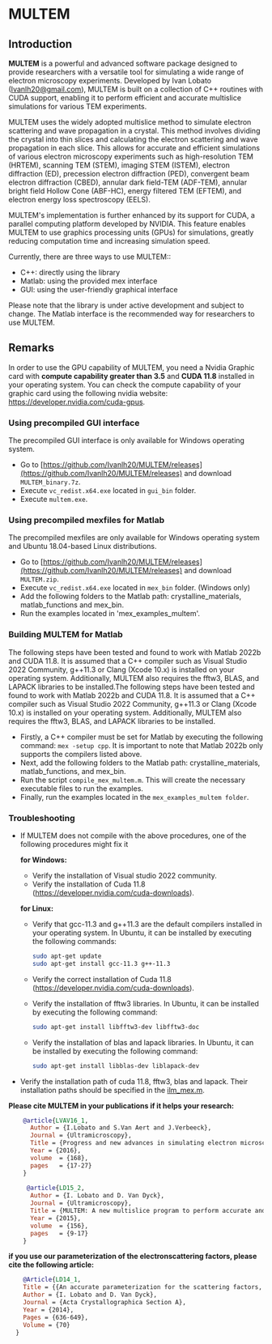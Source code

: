 # MULTEM

## Introduction
**MULTEM** is a powerful and advanced software package designed to provide researchers with a versatile tool for simulating a wide range of electron microscopy experiments. Developed by Ivan Lobato (Ivanlh20@gmail.com), MULTEM is built on a collection of C++ routines with CUDA support, enabling it to perform efficient and accurate multislice simulations for various TEM experiments.

MULTEM uses the widely adopted multislice method to simulate electron scattering and wave propagation in a crystal. This method involves dividing the crystal into thin slices and calculating the electron scattering and wave propagation in each slice. This allows for accurate and efficient simulations of various electron microscopy experiments such as high-resolution TEM (HRTEM), scanning TEM (STEM), imaging STEM (ISTEM), electron diffraction (ED), precession electron diffraction (PED), convergent beam electron diffraction (CBED), annular dark field-TEM (ADF-TEM), annular bright field Hollow Cone (ABF-HC), energy filtered TEM (EFTEM), and electron energy loss spectroscopy (EELS).

MULTEM's implementation is further enhanced by its support for CUDA, a parallel computing platform developed by NVIDIA. This feature enables MULTEM to use graphics processing units (GPUs) for simulations, greatly reducing computation time and increasing simulation speed.

Currently, there are three ways to use MULTEM::
- C++: directly using the library
- Matlab: using the provided mex interface
- GUI: using the user-friendly graphical interface 

Please note that the library is under active development and subject to change. The Matlab interface is the recommended way for researchers to use MULTEM.

## Remarks

In order to use the GPU capability of MULTEM, you need a Nvidia Graphic card with **compute capability greater than 3.5** and **CUDA 11.8** installed in your operating system. You can check the compute capability of your graphic card using the following nvidia website: https://developer.nvidia.com/cuda-gpus.

### Using precompiled GUI interface

The precompiled GUI interface is only available for Windows operating system.

- Go to [https://github.com/Ivanlh20/MULTEM/releases](https://github.com/Ivanlh20/MULTEM/releases) and download `MULTEM_binary.7z`.
- Execute `vc_redist.x64.exe` located in `gui_bin` folder.
- Execute `multem.exe`.

### Using precompiled mexfiles for Matlab

The precompiled mexfiles are only available for Windows operating system and Ubuntu 18.04-based Linux distributions.

- Go to [https://github.com/Ivanlh20/MULTEM/releases](https://github.com/Ivanlh20/MULTEM/releases) and download `MULTEM.zip`.
- Execute `vc_redist.x64.exe` located in `mex_bin` folder. (Windows only)
- Add the following folders to the Matlab path: crystalline_materials, matlab_functions and mex_bin.
- Run the examples located in 'mex_examples_multem'.

### Building MULTEM for Matlab

The following steps have been tested and found to work with Matlab 2022b and CUDA 11.8. It is assumed that a C++ compiler such as Visual Studio 2022 Community, g++11.3 or Clang (Xcode 10.x) is installed on your operating system. Additionally, MULTEM also requires the fftw3, BLAS, and LAPACK libraries to be installed.The following steps have been tested and found to work with Matlab 2022b and CUDA 11.8. It is assumed that a C++ compiler such as Visual Studio 2022 Community, g++11.3 or Clang (Xcode 10.x) is installed on your operating system. Additionally, MULTEM also requires the fftw3, BLAS, and LAPACK libraries to be installed.

- Firstly, a C++ compiler must be set for Matlab by executing the following command: `mex -setup cpp`. It is important to note that Matlab 2022b only supports the compilers listed above.
- Next, add the following folders to the Matlab path: crystalline_materials, matlab_functions, and mex_bin.
- Run the script `compile_mex_multem.m`. This will create the necessary executable files to run the examples.
- Finally, run the examples located in the `mex_examples_multem folder`.

### Troubleshooting

- If MULTEM does not compile with the above procedures, one of the following procedures might fix it

  **for Windows:**
  
  	- Verify the installation of Visual studio 2022 community.
  	- Verify the installation of Cuda 11.8 (https://developer.nvidia.com/cuda-downloads).
  	
  **for Linux:**
  
  	- Verify that gcc-11.3 and g++11.3 are the default compilers installed in your operating system. In Ubuntu, it can be installed by executing the following commands:
  	  ```bash
      sudo apt-get update
      sudo apt-get install gcc-11.3 g++-11.3
      ```

  	- Verify the correct installation of Cuda 11.8 (https://developer.nvidia.com/cuda-downloads).
  	
    - Verify the installation of fftw3 libraries. In Ubuntu, it can be installed by executing the following command: 
      ```bash
      sudo apt-get install libfftw3-dev libfftw3-doc
      ```
    
    - Verify the installation of blas and lapack libraries. In Ubuntu, it can be installed by executing the following command: 
      ```bash
      sudo apt-get install libblas-dev liblapack-dev
      ```

- Verify the installation path of cuda 11.8, fftw3, blas and lapack. Their installation paths should be specified in the [ilm_mex.m](./matlab_functions/ilm_mex.m).

**Please cite MULTEM in your publications if it helps your research:**
```bibtex
    @article{LVAV16_1,
      Author = {I.Lobato and S.Van Aert and J.Verbeeck},
      Journal = {Ultramicroscopy},
      Title = {Progress and new advances in simulating electron microscopy datasets using MULTEM},
      Year = {2016},
  	  volume  = {168},
      pages   = {17-27}
    }
    
     @article{LD15_2,
      Author = {I. Lobato and D. Van Dyck},
      Journal = {Ultramicroscopy},
      Title = {MULTEM: A new multislice program to perform accurate and fast electron diffraction and imaging simulations using Graphics Processing Units with CUDA},
      Year = {2015},
  	  volume  = {156},
      pages   = {9-17}
    } 
 ```
**if you use our parameterization of the electronscattering factors, please cite the following article:** 
```bibtex
	@Article{LD14_1,
  	Title = {{An accurate parameterization for the scattering factors, electron densities and electrostatic potentials for neutral atoms that obey all physical constraints}},
  	Author = {I. Lobato and D. Van Dyck},
  	Journal = {Acta Crystallographica Section A},
  	Year = {2014},
  	Pages = {636-649},
  	Volume = {70}
  }
```